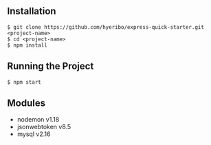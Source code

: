 ## Installation
```
$ git clone https://github.com/hyeribo/express-quick-starter.git <project-name>
$ cd <project-name>
$ npm install
```

## Running the Project
```
$ npm start
```

## Modules
- nodemon v1.18
- jsonwebtoken v8.5
- mysql v2.16
